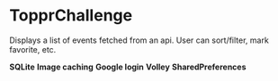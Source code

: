 # TopprChallenge

Displays a list of events fetched from an api.
User can sort/filter, mark favorite, etc.

**SQLite**
**Image caching**
**Google login**
**Volley**
**SharedPreferences**
